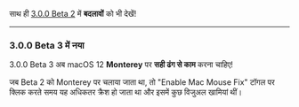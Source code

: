 साथ ही [3.0.0 Beta 2](https://github.com/noah-nuebling/mac-mouse-fix/releases/tag/3.0.0-Beta-2) में **बदलावों** को भी देखें!

---

### 3.0.0 Beta 3 में नया

3.0.0 Beta 3 अब macOS 12 **Monterey** पर **सही ढंग से काम** करना चाहिए!

जब Beta 2 को Monterey पर चलाया जाता था, तो "Enable Mac Mouse Fix" टॉगल पर क्लिक करते समय यह अधिकतर क्रैश हो जाता था और इसमें कुछ विजुअल खामियां थीं।
